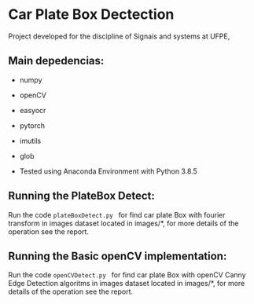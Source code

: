 # Car Plate Box Dectection
Project developed for the discipline of Signais and systems at UFPE, 

## Main depedencias:
  -   numpy
  -   openCV
  -   easyocr
  -   pytorch
  -   imutils
  -   glob
 
- Tested using Anaconda Environment with Python 3.8.5
 
## Running the PlateBox Detect:
Run the code ```plateBoxDetect.py ``` for find car plate Box with fourier transform in images dataset located in images/*, for more details of the operation see the report.
## Running the Basic openCV implementation:
Run the code ```openCVDetect.py ``` for find car plate Box with openCV Canny Edge Detection algoritms in images dataset located in images/*,  for more details of the operation see the report.
